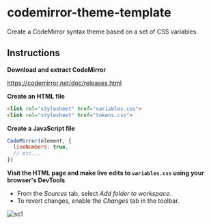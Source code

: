 # codemirror-theme-template
Create a CodeMirror syntax theme based on a set of CSS variables.
## Instructions
**Download and extract CodeMirror**

https://codemirror.net/doc/releases.html

**Create an HTML file**
```html
<link rel="stylesheet" href="variables.css">
<link rel="stylesheet" href="tokens.css">
```

**Create a JavaScript file**
```js
CodeMirror(element, {
  lineNumbers: true,
  // etc...
})
```

**Visit the HTML page and make live edits to `variables.css` using your browser's DevTools**
* From the _Sources_ tab, select _Add folder to workspace_.
* To revert changes, enable the _Changes_ tab in the toolbar.

![sc1](https://user-images.githubusercontent.com/10160581/71793601-51d92d80-2ff2-11ea-8e02-a927fb612439.png)
